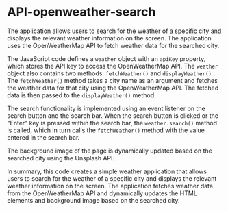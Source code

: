 # API-openweather-search
 The application allows users to search for the weather of a specific city and displays the relevant weather information on the screen. 
 The application uses the OpenWeatherMap API to fetch weather data for the searched city.
 
 The JavaScript code defines a  `weather`  object with an  `apiKey`  property, which stores the API key to access the OpenWeatherMap API. The  `weather`  object also contains two methods:  `fetchWeather()`  and  `displayWeather()` .
 The  `fetchWeather()`  method takes a city name as an argument and fetches the weather data for that city using the OpenWeatherMap API. The fetched data is then passed to the  `displayWeather()`  method.

 
 The search functionality is implemented using an event listener on the search button and the search bar. When the search button is clicked or the "Enter" key is pressed within the search bar, the  `weather.search()`  method is called, which in turn calls the  `fetchWeather()`  method with the value entered in the search bar.
 
 The background image of the page is dynamically updated based on the searched city using the Unsplash API.
 
 In summary, this code creates a simple weather application that allows users to search for the weather of a specific city and displays the relevant weather information on the screen. The application fetches weather data from the OpenWeatherMap API and dynamically updates the HTML elements and background image based on the searched city.
